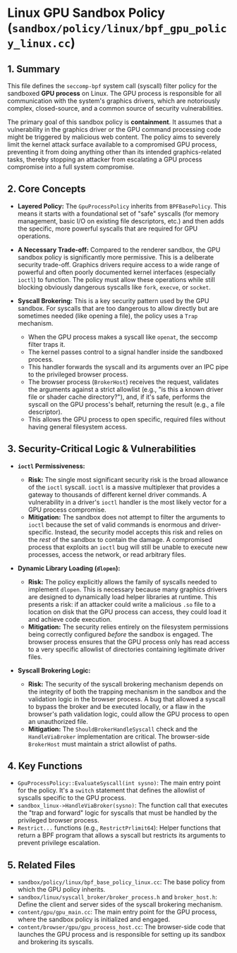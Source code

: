 # Linux GPU Sandbox Policy (`sandbox/policy/linux/bpf_gpu_policy_linux.cc`)

## 1. Summary

This file defines the `seccomp-bpf` system call (syscall) filter policy for the sandboxed **GPU process** on Linux. The GPU process is responsible for all communication with the system's graphics drivers, which are notoriously complex, closed-source, and a common source of security vulnerabilities.

The primary goal of this sandbox policy is **containment**. It assumes that a vulnerability in the graphics driver or the GPU command processing code might be triggered by malicious web content. The policy aims to severely limit the kernel attack surface available to a compromised GPU process, preventing it from doing anything other than its intended graphics-related tasks, thereby stopping an attacker from escalating a GPU process compromise into a full system compromise.

## 2. Core Concepts

*   **Layered Policy:** The `GpuProcessPolicy` inherits from `BPFBasePolicy`. This means it starts with a foundational set of "safe" syscalls (for memory management, basic I/O on existing file descriptors, etc.) and then adds the specific, more powerful syscalls that are required for GPU operations.

*   **A Necessary Trade-off:** Compared to the renderer sandbox, the GPU sandbox policy is significantly more permissive. This is a deliberate security trade-off. Graphics drivers require access to a wide range of powerful and often poorly documented kernel interfaces (especially `ioctl`) to function. The policy must allow these operations while still blocking obviously dangerous syscalls like `fork`, `execve`, or `socket`.

*   **Syscall Brokering:** This is a key security pattern used by the GPU sandbox. For syscalls that are too dangerous to allow directly but are sometimes needed (like opening a file), the policy uses a `Trap` mechanism.
    *   When the GPU process makes a syscall like `openat`, the seccomp filter traps it.
    *   The kernel passes control to a signal handler inside the sandboxed process.
    *   This handler forwards the syscall and its arguments over an IPC pipe to the privileged browser process.
    *   The browser process (`BrokerHost`) receives the request, validates the arguments against a strict allowlist (e.g., "is this a known driver file or shader cache directory?"), and, if it's safe, performs the syscall on the GPU process's behalf, returning the result (e.g., a file descriptor).
    *   This allows the GPU process to open specific, required files without having general filesystem access.

## 3. Security-Critical Logic & Vulnerabilities

*   **`ioctl` Permissiveness:**
    *   **Risk:** The single most significant security risk is the broad allowance of the `ioctl` syscall. `ioctl` is a massive multiplexer that provides a gateway to thousands of different kernel driver commands. A vulnerability in a driver's `ioctl` handler is the most likely vector for a GPU process compromise.
    *   **Mitigation:** The sandbox does not attempt to filter the arguments to `ioctl` because the set of valid commands is enormous and driver-specific. Instead, the security model accepts this risk and relies on the *rest* of the sandbox to contain the damage. A compromised process that exploits an `ioctl` bug will still be unable to execute new processes, access the network, or read arbitrary files.

*   **Dynamic Library Loading (`dlopen`):**
    *   **Risk:** The policy explicitly allows the family of syscalls needed to implement `dlopen`. This is necessary because many graphics drivers are designed to dynamically load helper libraries at runtime. This presents a risk: if an attacker could write a malicious `.so` file to a location on disk that the GPU process can access, they could load it and achieve code execution.
    *   **Mitigation:** The security relies entirely on the filesystem permissions being correctly configured *before* the sandbox is engaged. The browser process ensures that the GPU process only has read access to a very specific allowlist of directories containing legitimate driver files.

*   **Syscall Brokering Logic:**
    *   **Risk:** The security of the syscall brokering mechanism depends on the integrity of both the trapping mechanism in the sandbox and the validation logic in the browser process. A bug that allowed a syscall to bypass the broker and be executed locally, or a flaw in the browser's path validation logic, could allow the GPU process to open an unauthorized file.
    *   **Mitigation:** The `ShouldBrokerHandleSyscall` check and the `HandleViaBroker` implementation are critical. The browser-side `BrokerHost` must maintain a strict allowlist of paths.

## 4. Key Functions

*   `GpuProcessPolicy::EvaluateSyscall(int sysno)`: The main entry point for the policy. It's a `switch` statement that defines the allowlist of syscalls specific to the GPU process.
*   `sandbox_linux->HandleViaBroker(sysno)`: The function call that executes the "trap and forward" logic for syscalls that must be handled by the privileged browser process.
*   `Restrict...` functions (e.g., `RestrictPrlimit64`): Helper functions that return a BPF program that allows a syscall but restricts its arguments to prevent privilege escalation.

## 5. Related Files

*   `sandbox/policy/linux/bpf_base_policy_linux.cc`: The base policy from which the GPU policy inherits.
*   `sandbox/linux/syscall_broker/broker_process.h` and `broker_host.h`: Define the client and server sides of the syscall brokering mechanism.
*   `content/gpu/gpu_main.cc`: The main entry point for the GPU process, where the sandbox policy is initialized and engaged.
*   `content/browser/gpu/gpu_process_host.cc`: The browser-side code that launches the GPU process and is responsible for setting up its sandbox and brokering its syscalls.